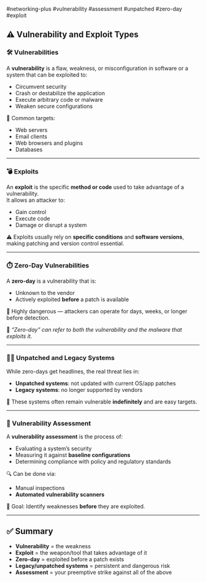 #networking-plus #vulnerability #assessment #unpatched #zero-day #exploit 
## ⚠️ Vulnerability and Exploit Types

### 🛠️ Vulnerabilities

A **vulnerability** is a flaw, weakness, or misconfiguration in software or a system that can be exploited to:
- Circumvent security
- Crash or destabilize the application
- Execute arbitrary code or malware
- Weaken secure configurations

📌 Common targets:
- Web servers
- Email clients
- Web browsers and plugins
- Databases

---

### 💣 Exploits

An **exploit** is the specific **method or code** used to take advantage of a vulnerability.  
It allows an attacker to:
- Gain control
- Execute code
- Damage or disrupt a system

⚠️ Exploits usually rely on **specific conditions** and **software versions**, making patching and version control essential.

---

### ⏱️ Zero-Day Vulnerabilities

A **zero-day** is a vulnerability that is:
- Unknown to the vendor
- Actively exploited **before** a patch is available

🧨 Highly dangerous — attackers can operate for days, weeks, or longer before detection.

💬 _“Zero-day” can refer to both the vulnerability and the malware that exploits it._

---

### 🧟‍♂️ Unpatched and Legacy Systems

While zero-days get headlines, the real threat lies in:
- **Unpatched systems**: not updated with current OS/app patches
- **Legacy systems**: no longer supported by vendors

🧨 These systems often remain vulnerable **indefinitely** and are easy targets.

---

### 🧪 Vulnerability Assessment

A **vulnerability assessment** is the process of:
- Evaluating a system’s security
- Measuring it against **baseline configurations**
- Determining compliance with policy and regulatory standards

🔍 Can be done via:
- Manual inspections
- **Automated vulnerability scanners**

🧠 Goal: Identify weaknesses **before** they are exploited.

---

## ✅ Summary

- **Vulnerability** = the weakness  
- **Exploit** = the weapon/tool that takes advantage of it  
- **Zero-day** = exploited before a patch exists  
- **Legacy/unpatched systems** = persistent and dangerous risk  
- **Assessment** = your preemptive strike against all of the above


